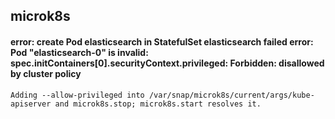 ## microk8s

#### error: create Pod elasticsearch in StatefulSet elasticsearch failed error: Pod "elasticsearch-0" is invalid: spec.initContainers[0].securityContext.privileged: Forbidden: disallowed by cluster policy
```
Adding --allow-privileged into /var/snap/microk8s/current/args/kube-apiserver and microk8s.stop; microk8s.start resolves it.
```
